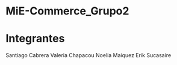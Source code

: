 # MiE-Commerce_Grupo2

# Integrantes
Santiago Cabrera 
Valeria Chapacou
Noelia Maiquez
Erik Sucasaire